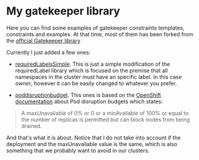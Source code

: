 # My gatekeeper library

Here you can find some examples of gatekeeper constraints templates, constraints and examples. At that time, most of them has been forked from the [official Gatekeeper library](https://github.com/open-policy-agent/gatekeeper-library/tree/master/library/general)

Currently I just added a few ones:

* [requiredLabelsSimple](./requiredLabelsSimple/). This is just a simple modification of the requiredLabel library which is focused on the premise that all namespaces in the cluster must have an specific label. In this case *owner*, however it can be easily changed to whatever you prefer.

* [poddisruptionbudget](./poddisruptionbudget/). This ones is based on the [OpenShift documentation](https://docs.openshift.com/container-platform/4.6/post_installation_configuration/cluster-tasks.html#nodes-pods-configuring-pod-distruption-about_post-install-cluster-tasks) about Pod disruption budgets which states:

> A maxUnavailable of 0% or 0 or a minAvailable of 100% or equal to the number of replicas is permitted but can block nodes from being drained.

And that's what it is about. Notice that I do not take into account if the deployment and the maxUnavailable value is the same, which is also something that we probably want to avoid in our clusters.

